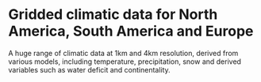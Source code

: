 # Gridded climatic data for North America, South America and Europe

A huge range of climatic data at 1km and 4km resolution, derived from various models, including temperature, precipitation, snow and derived variables such as water deficit and continentality.

